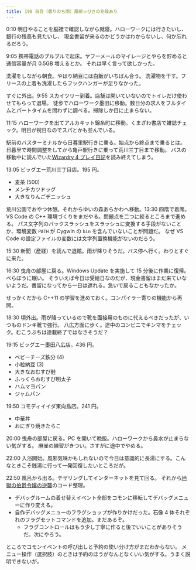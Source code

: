 ```yaml
---
title: 190 日目（曇りのち雨）風邪ッぴきの兆候あり
---
```


0:10 明日やることを脳裡で確認しながら就寝。ハローワークには行きたいし、銀行の残高も見たいし、
現金書留が来るのかどうかはわからないし、何か忘れるだろう。

9:05 携帯電話のブルブルで起床。ヤフーメールのマイレージとやらを貯めると通信容量が月 0.5GB 増えるとか。
それは早く言って欲しかった。

洗濯をしながら朝食。やはり納豆には白飯がいちばん合う。
洗濯物を干す。フリースの上着も洗濯したらフックハンガーが足りなかった。

すぐに外出。9:55 スカイツリー到着。店舗は開いていないのでトイレだけ使わせてもらって退場。
徒歩でハローワーク墨田に移動。数日分の求人をフルタイムとパートタイムを問わずに調べる。掃除しか目に止まらない。

11:15 ハローワークを出てアルカキット錦糸町に移動。くまざわ書店で雑誌チェック。明日が祝日なのでスパとかも並んでいる。

駅前のバスターミナルから日暮里駅行きに乗る。始点から終点まで乗るとは。
日暮里で時間調整をしてから亀戸駅行きに乗って荒川三丁目まで移動。
バスの移動中に読んでいた[Wizardry 4 プレイ日記][metal]を読み終えてしまう。

13:05 ビッグエー荒川三丁目店。195 円。

* 麦茶 (500)
* メンチカツドッグ
* 大きなりんごデニッシュ

荒川公園でおやつ休憩。それからゆいの森あらかわへ移動。13:30 四階で着席。
VS Code の C++ 環境づくりをまだやる。問題点を二つに絞るところまで進める。
パス文字列のバックスラッシュをスラッシュに変換する手段がないことか、環境変数 `PATH` が Cygwin の `bin` を含んでいないことが問題だ。
なぜ VS Code の設定ファイルの変数には文字列置換機能がないのだろう。

15:30 新聞（産経）を読んで退館。雨が降りそうだ。バス停へ行く。わりとすぐに来た。

16:30 曳舟の部屋に戻る。Windows Update を実施して 15 分後に作業に復帰。べらぼうに眠い。
そういえば今日は受給日なのだが、現金書留はまだ来ていないようだ。書留になってから一日は遅れる。急いで戻ることもなかったか。

せっかくだから C++11 の学習を進めておく。コンパイラー寄りの機能から再開。

18:30 頃外出。雨が降っているので靴を面接用のものに代えるべきだったが、いつものドンキ靴で強行。
八広方面に歩く。途中のコンビニでキンマをチェック。むこうぶちは連載終了ではなさそうだ？

19:15 ビッグエー墨田八広店。436 円。

* ベビーチーズ鉄分 (4)
* 小粒納豆 (3)
* 大きなおむすび鮭
* ふっくらおむすび明太子
* ハムマヨパン
* ジャムパン

19:50 コモディイイダ東向島店。241 円。

* 中華丼
* おにぎり焼きたらこ

20:00 曳舟の部屋に戻る。PC を開いて晩飯。ハローワークから鼻水が止まらない気がする。
麻雀の練習がきつい。さすがに途中でやめる。

22:00 入浴開始。風邪気味かもしれないので今日は意識的に長湯にする。こんなときこそ銭湯に行って一発回復したいところだが。

22:50 風呂から出る。テザリングしてインターネットを見て回る。
それから[地獄の伯爵令嬢の逆襲][bshf20]のコード整理。

* デバッグルームの着せ替えイベント全部をコモンに移転してデバッグメニューに作り変える。
* 自作デバッグメニューのフラグショップが作りかけだった。石像 4 体それぞれのフラグセットコマンドを追加。まだあるぞ。
  * フラグコントロールはもう少し丁寧に作ると後でいいことがありそうだ。次にやろう。

ところでコモンイベントの呼び出しと予約の使い分け方がまだわからない。
メニュー操作（選択肢）のときは予約のほうがなんとなくいい気がする。うまく説明できないが。

[bshf20]: https://wodifes.net/game/show/412
[metal]: http://metal.the-ninja.jp/
